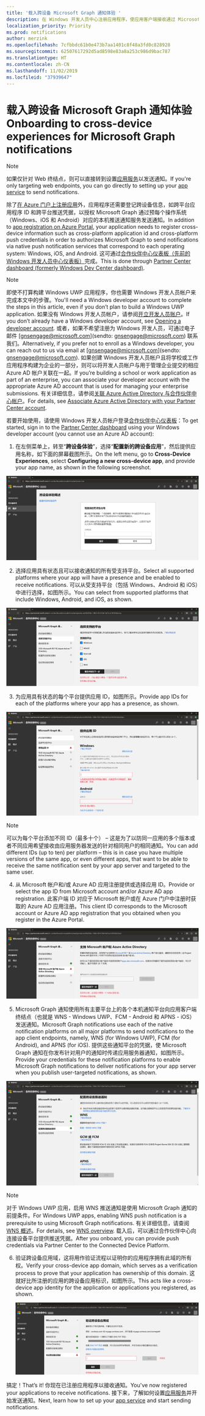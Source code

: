 ```yaml
---
title: '载入跨设备 Microsoft Graph 通知体验 '
description: 在 Windows 开发人员中心注册应用程序，使应用客户端接收通过 Microsoft Graph 发送的跨设备通知。
localization_priority: Priority
ms.prod: notifications
author: merzink
ms.openlocfilehash: 7cfbbdc61b0e473b7aa1401c8f48a3fd0c828928
ms.sourcegitcommit: 62507617292d5ad8598e83a8a253c986d9bac787
ms.translationtype: HT
ms.contentlocale: zh-CN
ms.lasthandoff: 11/02/2019
ms.locfileid: "37939647"
---
```

# <a name="onboarding-to-cross-device-experiences-for-microsoft-graph-notifications"></a><span data-ttu-id="27929-103">载入跨设备 Microsoft Graph 通知体验</span><span class="sxs-lookup"><span data-stu-id="27929-103">Onboarding to cross-device experiences for Microsoft Graph notifications</span></span>

>[!NOTE]
><span data-ttu-id="27929-104">如果仅针对 Web 终结点，则可以直接转到设置[应用服务](notifications-integrating-app-server.md)以发送通知。</span><span class="sxs-lookup"><span data-stu-id="27929-104">If you're only targeting web endpoints, you can go directly to setting up your [app service](notifications-integrating-app-server.md) to send notifications.</span></span>

<span data-ttu-id="27929-105">除了[在 Azure 门户上注册应用](notifications-integration-app-registration.md)外，应用程序还需要登记跨设备信息，如跨平台应用程序 ID 和跨平台推送凭据，以授权 Microsoft Graph 通过预每个操作系统（Windows、iOS 和 Android）对应的本机推送通知服务发送通知。</span><span class="sxs-lookup"><span data-stu-id="27929-105">In addition to [app registration on Azure Portal](notifications-integration-app-registration.md), your application needs to register cross-device information such as cross-platform application id and cross-platform push credentials in order to authorizes Microsoft Graph to send notifications via native push notification services that correspond to each operating system: Windows, iOS, and Android.</span></span> <span data-ttu-id="27929-106">这可通过[合作伙伴中心仪表板（先前的 Windows 开发人员中心仪表板）](https://partner.microsoft.com/dashboard/)完成。</span><span class="sxs-lookup"><span data-stu-id="27929-106">This is done through [Partner Center dashboard (formerly Windows Dev Center dashboard)](https://partner.microsoft.com/dashboard/).</span></span> 

> [!NOTE]
> <span data-ttu-id="27929-107">即使不打算构建 Windows UWP 应用程序，你也需要 Windows 开发人员帐户来完成本文中的步骤。</span><span class="sxs-lookup"><span data-stu-id="27929-107">You'll need a Windows developer account to complete the steps in this article, even if you don’t plan to build a Windows UWP application.</span></span> <span data-ttu-id="27929-108">如果没有 Windows 开发人员帐户，请参阅[开立开发人员账户](https://docs.microsoft.com/windows/uwp/publish/opening-a-developer-account)。</span><span class="sxs-lookup"><span data-stu-id="27929-108">If you don’t already have a Windows developer account, see [Opening a developer account](https://docs.microsoft.com/windows/uwp/publish/opening-a-developer-account).</span></span> <span data-ttu-id="27929-109">或者，如果不希望注册为 Windows 开发人员，可通过电子邮件 [gnsengage@microsoft.com](sendto: gnsengage@microsoft.com) 联系我们。</span><span class="sxs-lookup"><span data-stu-id="27929-109">Alternatively, if you prefer not to enroll as a Windows developer, you can reach out to us via email at [gnsengage@microsoft.com](sendto: gnsengage@microsoft.com).</span></span> <span data-ttu-id="27929-110">如果创建 Windows 开发人员帐户且将学校或工作应用程序构建为企业的一部分，则可以将开发人员帐户与用于管理企业提交的相应 Azure AD 帐户关联在一起。</span><span class="sxs-lookup"><span data-stu-id="27929-110">If you’re building a school or work application as part of an enterprise, you can associate your developer account with the appropriate Azure AD account that is used for managing your enterprise submissions.</span></span> <span data-ttu-id="27929-111">有关详细信息，请参阅[关联 Azure Active Directory 与合作伙伴中心帐户](https://docs.microsoft.com/windows/uwp/publish/associate-azure-ad-with-partner-center)。</span><span class="sxs-lookup"><span data-stu-id="27929-111">For details, see [Associate Azure Active Directory with your Partner Center account](https://docs.microsoft.com/windows/uwp/publish/associate-azure-ad-with-partner-center).</span></span>

<span data-ttu-id="27929-112">若要开始使用，请使用 Windows 开发人员帐户登录[合作伙伴中心仪表板](https://partner.microsoft.com/dashboard)：</span><span class="sxs-lookup"><span data-stu-id="27929-112">To get started, sign in to the [Partner Center dashboard](https://partner.microsoft.com/dashboard) using your Windows developer account (you cannot use an Azure AD account):</span></span>

1.  <span data-ttu-id="27929-113">在左侧菜单上，转至“**跨设备体验**”，选择“**配置新的跨设备应用**”，然后提供应用名称，如下面的屏幕截图所示。</span><span class="sxs-lookup"><span data-stu-id="27929-113">On the left menu, go to **Cross-Device Experiences**, select **Configuring a new cross-device app**, and provide your app name, as shown in the following screenshot.</span></span>

![配置新的跨设备应用注册](images/notifications-crossdevice-new-configure.png)

2.  <span data-ttu-id="27929-115">选择应用具有状态且可以接收通知的所有受支持平台。</span><span class="sxs-lookup"><span data-stu-id="27929-115">Select all supported platforms where your app will have a presence and be enabled to receive notifications.</span></span> <span data-ttu-id="27929-116">可以从受支持平台（包括 Windows、Android 和 iOS）中进行选择，如图所示。</span><span class="sxs-lookup"><span data-stu-id="27929-116">You can select from supported platforms that include Windows, Android, and iOS, as shown.</span></span> 

![设置受支持的平台类型](images/notifications-crossdevice-supported-platforms.png)

3.  <span data-ttu-id="27929-118">为应用具有状态的每个平台提供应用 ID，如图所示。</span><span class="sxs-lookup"><span data-stu-id="27929-118">Provide app IDs for each of the platforms where your app has a presence, as shown.</span></span>

 ![提供平台特定的应用 ID](images/notifications-crossdevice-platform-appids.png)

> [!NOTE] 
> <span data-ttu-id="27929-120">可以为每个平台添加不同 ID（最多十个） – 这是为了以防同一应用的多个版本或者不同应用希望接收由应用服务器发送的针对相同用户的相同通知。</span><span class="sxs-lookup"><span data-stu-id="27929-120">You can add different IDs (up to ten) per platform – this is in case you have multiple versions of the same app, or even different apps, that want to be able to receive the same notification sent by your app server and targeted to the same user.</span></span>

4.  <span data-ttu-id="27929-121">从 Microsoft 帐户和/或 Azure AD 应用注册提供或选择应用 ID。</span><span class="sxs-lookup"><span data-stu-id="27929-121">Provide or select the app ID from Microsoft account and/or Azure AD app registration.</span></span> <span data-ttu-id="27929-122">此客户端 ID 对应于 Microsoft 帐户或在 Azure 门户中注册时获取的 Azure AD 应用注册。</span><span class="sxs-lookup"><span data-stu-id="27929-122">This client ID corresponds to the Microsoft account or Azure AD app registration that you obtained when you register in the Azure Portal.</span></span>

![为 MSA 和 AAD 提供 Azure 应用注册客户端 ID](images/notifications-crossdevice-azureportal-clientid.png)

5.  <span data-ttu-id="27929-124">Microsoft Graph 通知使用所有主要平台上的各个本机通知平台向应用客户端终结点（也就是 WNS - Windows UWP、FCM - Android 和 APNS - iOS）发送通知。</span><span class="sxs-lookup"><span data-stu-id="27929-124">Microsoft Graph notifications use each of the native notification platforms on all major platforms to send notifications to the app client endpoints, namely, WNS (for Windows UWP), FCM (for Android), and APNS (for iOS).</span></span> <span data-ttu-id="27929-125">提供这些通知平台的凭据，使 Microsoft Graph 通知在你发布针对用户的通知时传递应用服务器通知，如图所示。</span><span class="sxs-lookup"><span data-stu-id="27929-125">Provide your credentials for these notification platforms to enable Microsoft Graph notifications to deliver notifications for your app server when you publish user-targeted notifications, as shown.</span></span>

 ![提供跨设备推送凭据](images/notifications-crossdevice-push-cred.png)

> [!NOTE]
> <span data-ttu-id="27929-127">对于 Windows UWP 应用，启用 WNS 推送通知是使用 Microsoft Graph 通知的前提条件。</span><span class="sxs-lookup"><span data-stu-id="27929-127">For Windows UWP apps, enabling WNS push notification is a prerequisite to using Microsoft Graph notifications.</span></span> <span data-ttu-id="27929-128">有关详细信息，请查阅 [WNS 概述](https://docs.microsoft.com/windows/uwp/design/shell/tiles-and-notifications/windows-push-notification-services--wns--overview)。</span><span class="sxs-lookup"><span data-stu-id="27929-128">For details, see [WNS overview](https://docs.microsoft.com/windows/uwp/design/shell/tiles-and-notifications/windows-push-notification-services--wns--overview).</span></span> <span data-ttu-id="27929-129">载入后，可以通过合作伙伴中心向连接设备平台提供推送凭据。</span><span class="sxs-lookup"><span data-stu-id="27929-129">After you onboard, you can provide push credentials via Partner Center to the Connected Device Platform.</span></span>

6.  <span data-ttu-id="27929-130">验证跨设备应用域，这将用作验证流程以证明你的应用程序拥有此域的所有权。</span><span class="sxs-lookup"><span data-stu-id="27929-130">Verify your cross-device app domain, which serves as a verification process to prove that your application has ownership of this domain.</span></span> <span data-ttu-id="27929-131">这就好比所注册的应用的跨设备应用标识，如图所示。</span><span class="sxs-lookup"><span data-stu-id="27929-131">This acts like a cross-device app identity for the application or applications you registered, as shown.</span></span>
    
    ![验证域](images/notifications-crossdevice-domain-verify.png)

<span data-ttu-id="27929-133">搞定！</span><span class="sxs-lookup"><span data-stu-id="27929-133">That’s it!</span></span> <span data-ttu-id="27929-134">你现在已注册应用程序以接收通知。</span><span class="sxs-lookup"><span data-stu-id="27929-134">You've now registered your applications to receive notifications.</span></span> <span data-ttu-id="27929-135">接下来，了解如何设置[应用服务](notifications-integrating-app-server.md)并开始发送通知。</span><span class="sxs-lookup"><span data-stu-id="27929-135">Next, learn how to set up your [app service](notifications-integrating-app-server.md) and start sending notifications.</span></span>
